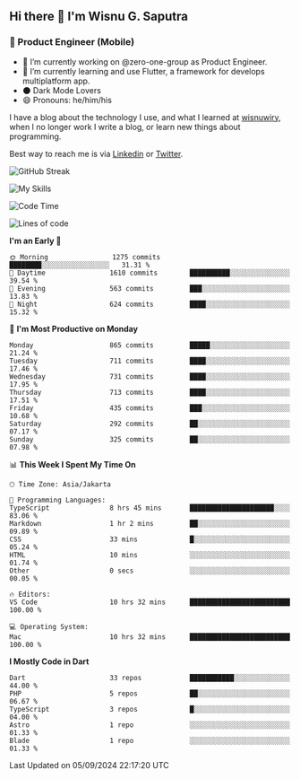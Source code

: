 ## Hi there 👋 I'm Wisnu G. Saputra

### :mobile_phone_off: Product Engineer (Mobile)

- 🔭 I’m currently working on @zero-one-group as Product Engineer.
- 🌱 I’m currently learning and use Flutter, a framework for develops multiplatform app.
- 🌑 Dark Mode Lovers
- 😄 Pronouns: he/him/his

I have a blog about the technology I use, and what I learned at [wisnuwiry](https://wisnuwiry.space/), when I no longer work I write a blog, or learn new things about programming.

Best way to reach me is via [Linkedin](https://www.linkedin.com/in/wisnu-saputra/) or [Twitter](https://twitter.com/wisnuwiry).

![GitHub Streak](https://streak-stats.demolab.com?user=wisnuwiry&theme=dark&hide_border=true)

![My Skills](https://skillicons.dev/icons?i=dart,flutter,kotlin,swift,go,js,css,neovim,git,linux&perline=5)

<!--START_SECTION:waka-->
![Code Time](http://img.shields.io/badge/Code%20Time-1%2C550%20hrs%2020%20mins-blue)

![Lines of code](https://img.shields.io/badge/From%20Hello%20World%20I%27ve%20Written-5.8%20million%20lines%20of%20code-blue)

**I'm an Early 🐤** 

```text
🌞 Morning                1275 commits        ████████░░░░░░░░░░░░░░░░░   31.31 % 
🌆 Daytime                1610 commits        ██████████░░░░░░░░░░░░░░░   39.54 % 
🌃 Evening                563 commits         ███░░░░░░░░░░░░░░░░░░░░░░   13.83 % 
🌙 Night                  624 commits         ████░░░░░░░░░░░░░░░░░░░░░   15.32 % 
```
📅 **I'm Most Productive on Monday** 

```text
Monday                   865 commits         █████░░░░░░░░░░░░░░░░░░░░   21.24 % 
Tuesday                  711 commits         ████░░░░░░░░░░░░░░░░░░░░░   17.46 % 
Wednesday                731 commits         ████░░░░░░░░░░░░░░░░░░░░░   17.95 % 
Thursday                 713 commits         ████░░░░░░░░░░░░░░░░░░░░░   17.51 % 
Friday                   435 commits         ███░░░░░░░░░░░░░░░░░░░░░░   10.68 % 
Saturday                 292 commits         ██░░░░░░░░░░░░░░░░░░░░░░░   07.17 % 
Sunday                   325 commits         ██░░░░░░░░░░░░░░░░░░░░░░░   07.98 % 
```


📊 **This Week I Spent My Time On** 

```text
🕑︎ Time Zone: Asia/Jakarta

💬 Programming Languages: 
TypeScript               8 hrs 45 mins       █████████████████████░░░░   83.06 % 
Markdown                 1 hr 2 mins         ██░░░░░░░░░░░░░░░░░░░░░░░   09.89 % 
CSS                      33 mins             █░░░░░░░░░░░░░░░░░░░░░░░░   05.24 % 
HTML                     10 mins             ░░░░░░░░░░░░░░░░░░░░░░░░░   01.74 % 
Other                    0 secs              ░░░░░░░░░░░░░░░░░░░░░░░░░   00.05 % 

🔥 Editors: 
VS Code                  10 hrs 32 mins      █████████████████████████   100.00 % 

💻 Operating System: 
Mac                      10 hrs 32 mins      █████████████████████████   100.00 % 
```

**I Mostly Code in Dart** 

```text
Dart                     33 repos            ███████████░░░░░░░░░░░░░░   44.00 % 
PHP                      5 repos             ██░░░░░░░░░░░░░░░░░░░░░░░   06.67 % 
TypeScript               3 repos             █░░░░░░░░░░░░░░░░░░░░░░░░   04.00 % 
Astro                    1 repo              ░░░░░░░░░░░░░░░░░░░░░░░░░   01.33 % 
Blade                    1 repo              ░░░░░░░░░░░░░░░░░░░░░░░░░   01.33 % 
```




 Last Updated on 05/09/2024 22:17:20 UTC
<!--END_SECTION:waka-->
